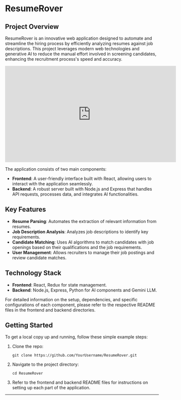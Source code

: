 # ResumeRover

## Project Overview

ResumeRover is an innovative web application designed to automate and streamline the hiring process by efficiently analyzing resumes against job descriptions. This project leverages modern web technologies and generative AI to reduce the manual effort involved in screening candidates, enhancing the recruitment process's speed and accuracy.

<iframe width="560" height="315" src="https://www.youtube.com/embed/eUdHY9dxI4Y?si=OggeCKn_yMi_P7iy" title="Resume Rover" frameborder="0" allow="accelerometer; autoplay; clipboard-write; encrypted-media; gyroscope; picture-in-picture; web-share" referrerpolicy="strict-origin-when-cross-origin" allowfullscreen></iframe>

The application consists of two main components:

- **Frontend**: A user-friendly interface built with React, allowing users to interact with the application seamlessly.
- **Backend**: A robust server built with Node.js and Express that handles API requests, processes data, and integrates AI functionalities.

## Key Features

- **Resume Parsing**: Automates the extraction of relevant information from resumes.
- **Job Description Analysis**: Analyzes job descriptions to identify key requirements.
- **Candidate Matching**: Uses AI algorithms to match candidates with job openings based on their qualifications and the job requirements.
- **User Management**: Allows recruiters to manage their job postings and review candidate matches.

## Technology Stack

- **Frontend**: React, Redux for state management.
- **Backend**: Node.js, Express, Python for AI components and Gemini LLM.

For detailed information on the setup, dependencies, and specific configurations of each component, please refer to the respective README files in the frontend and backend directories.

## Getting Started

To get a local copy up and running, follow these simple example steps:

1. Clone the repo:
   ```
   git clone https://github.com/YourUsername/ResumeRover.git
   ```
2. Navigate to the project directory:
   ```
   cd ResumeRover
   ```
3. Refer to the frontend and backend README files for instructions on setting up each part of the application.

---
